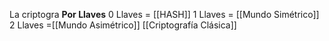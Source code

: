 La criptogra
**Por Llaves**
	0 Llaves = [[HASH]]
	1 Llaves = [[Mundo Simétrico]]
	2 Llaves =[[Mundo Asimétrico]]
[[Criptografía Clásica]]